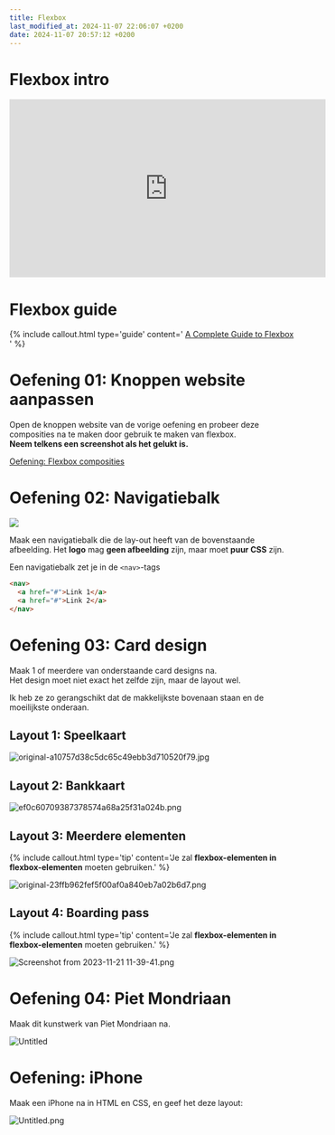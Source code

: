 ```yaml
---
title: Flexbox
last_modified_at: 2024-11-07 22:06:07 +0200
date: 2024-11-07 20:57:12 +0200
---
```


# Flexbox intro

<iframe width="560" height="315" src="https://www.youtube.com/embed/phWxA89Dy94?si=og4ADDivMCmBYykR" title="YouTube video player" frameborder="0" allow="accelerometer; autoplay; clipboard-write; encrypted-media; gyroscope; picture-in-picture; web-share" referrerpolicy="strict-origin-when-cross-origin" allowfullscreen></iframe>

# Flexbox guide

{% include callout.html type='guide' content='
[A Complete Guide to Flexbox](https://css-tricks.com/snippets/css/a-guide-to-flexbox/)
' %}

# Oefening 01: Knoppen website aanpassen

Open de knoppen website van de vorige oefening en probeer deze composities na te maken door gebruik te maken van flexbox.  
**Neem telkens een screenshot als het gelukt is.**

[Oefening: Flexbox composities](oef-flexbox-composities)

# Oefening 02: Navigatiebalk

![](images/flexbox-navbar.png)

Maak een navigatiebalk die de lay-out heeft van de bovenstaande afbeelding.
Het **logo** mag **geen afbeelding** zijn, maar moet **puur CSS** zijn.

Een navigatiebalk zet je in de `<nav>`-tags

```html
<nav>
  <a href="#">Link 1</a>
  <a href="#">Link 2</a>
</nav>
```

# Oefening 03: Card design

Maak 1 of meerdere van onderstaande card designs na.  
Het design moet niet exact het zelfde zijn, maar de layout wel.  

Ik heb ze zo gerangschikt dat de makkelijkste bovenaan staan en de moeilijkste onderaan.

## Layout 1: Speelkaart

![original-a10757d38c5dc65c49ebb3d710520f79.jpg](images/flexbox-speelkaart.jpg)

## Layout 2: Bankkaart

![ef0c60709387378574a68a25f31a024b.png](images/flexbox-bankkaart.png)

## Layout 3: Meerdere elementen

{% include callout.html type='tip' content='Je zal **flexbox-elementen in flexbox-elementen** moeten gebruiken.' %}

![original-23ffb962fef5f00af0a840eb7a02b6d7.png](images/flexbox-layout3.png)

## Layout 4: Boarding pass

{% include callout.html type='tip' content='Je zal **flexbox-elementen in flexbox-elementen** moeten gebruiken.' %}

![Screenshot from 2023-11-21 11-39-41.png](images/flexbox-Boarding-pass.png)

# Oefening 04: Piet Mondriaan

Maak dit kunstwerk van Piet Mondriaan na.

![Untitled](images/flexbox-mondriaan.jpeg)

# Oefening: iPhone

Maak een iPhone na in HTML en CSS, en geef het deze layout:

![Untitled.png](images/flexbox-iphone.png)
